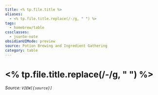 ```yaml
---
title: <% tp.file.title %>
aliases:
  - <% tp.file.title.replace(/-/g, " ") %>
tags:
  - homebrew/table
cssclasses:
  - json5e-note
obsidianUIMode: preview
source: Potion Brewing and Ingredient Gathering
category: table
---
```

# <% tp.file.title.replace(/-/g, " ") %>
*Source: `VIEW[{source}]`*

